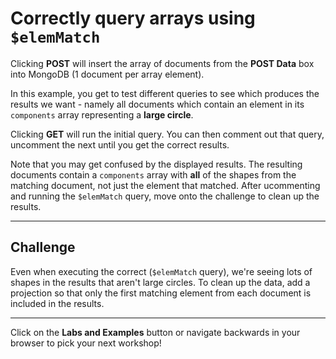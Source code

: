 # Correctly query arrays using `$elemMatch`

Clicking **POST** will insert the array of documents from the **POST Data** box into MongoDB (1 document per array element). 

In this example, you get to test different queries to see which produces the results we want - namely all documents which contain an element in its `components` array representing a **large circle**.

Clicking **GET** will run the initial query. You can then comment out that query, uncomment the next until you get the correct results. 

Note that you may get confused by the displayed results. The resulting documents contain a `components` array with **all** of the shapes from the matching document, not just the element that matched. After ucommenting and running the `$elemMatch` query, move onto the challenge to clean up the results.

---

## Challenge

Even when executing the correct (`$elemMatch` query), we're seeing lots of shapes in the results that aren't large circles. To clean up the data, add a projection so that only the first matching element from each document is included in the results.

---

Click on the **Labs and Examples** button or navigate backwards in your browser to pick your next workshop!